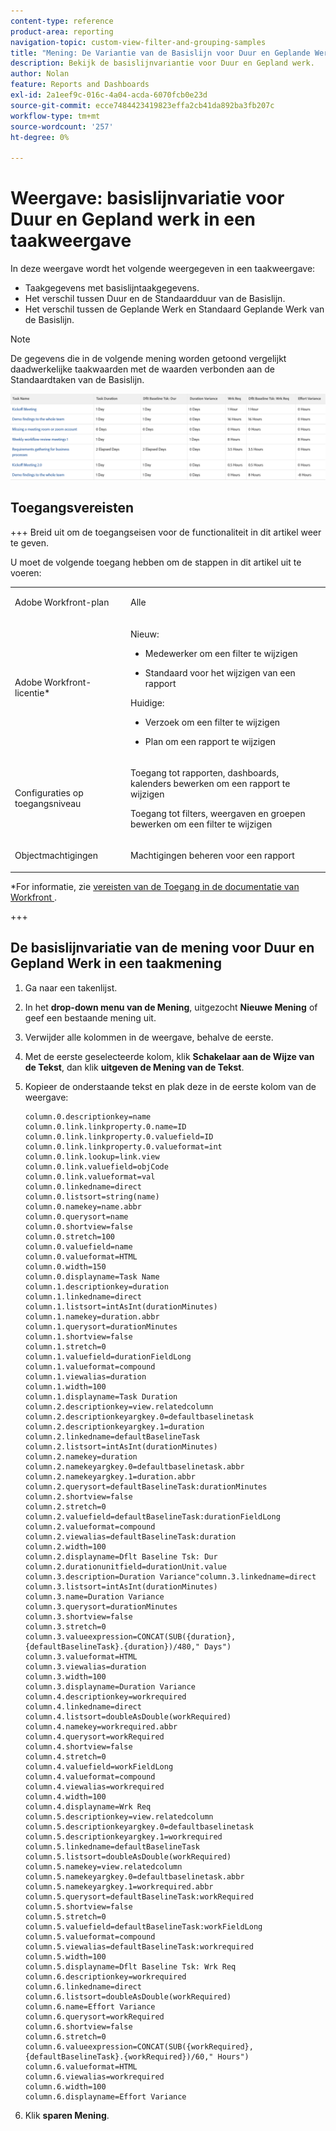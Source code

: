 ```yaml
---
content-type: reference
product-area: reporting
navigation-topic: custom-view-filter-and-grouping-samples
title: "Mening: De Variantie van de Basislijn voor Duur en Geplande Werk in een Mening van de Taak"
description: Bekijk de basislijnvariantie voor Duur en Gepland werk.
author: Nolan
feature: Reports and Dashboards
exl-id: 2a1eef9c-016c-4a04-acda-6070fcb0e23d
source-git-commit: ecce7484423419823effa2cb41da892ba3fb207c
workflow-type: tm+mt
source-wordcount: '257'
ht-degree: 0%

---
```


# Weergave: basislijnvariatie voor Duur en Gepland werk in een taakweergave

<!--Audited: 11/2024-->

In deze weergave wordt het volgende weergegeven in een taakweergave:

* Taakgegevens met basislijntaakgegevens.
* Het verschil tussen Duur en de Standaardduur van de Basislijn.
* Het verschil tussen de Geplande Werk en Standaard Geplande Werk van de Basislijn.

>[!NOTE]
>
>De gegevens die in de volgende mening worden getoond vergelijkt daadwerkelijke taakwaarden met de waarden verbonden aan de Standaardtaken van de Basislijn.

![ baseline_variance_in_a_task_view.png ](assets/baseline-variance-in-a-task-view-350x38.png)

## Toegangsvereisten

+++ Breid uit om de toegangseisen voor de functionaliteit in dit artikel weer te geven.

U moet de volgende toegang hebben om de stappen in dit artikel uit te voeren:

<table style="table-layout:auto"> 
 <col> 
 <col> 
 <tbody> 
  <tr> 
   <td role="rowheader">Adobe Workfront-plan</td> 
   <td> <p>Alle</p> </td> 
  </tr> 
  <tr> 
   <td role="rowheader">Adobe Workfront-licentie*</td> 
   <td> 
    <p>Nieuw:</p>
   <ul><li><p>Medewerker om een filter te wijzigen </p></li>
   <li><p>Standaard voor het wijzigen van een rapport</p></li> </ul>

<p>Huidige:</p>
   <ul><li><p>Verzoek om een filter te wijzigen </p></li>
   <li><p>Plan om een rapport te wijzigen</p></li> </ul></td> 
  </tr> 
  <tr> 
   <td role="rowheader">Configuraties op toegangsniveau</td> 
   <td> <p>Toegang tot rapporten, dashboards, kalenders bewerken om een rapport te wijzigen</p> <p>Toegang tot filters, weergaven en groepen bewerken om een filter te wijzigen</p> </td> 
  </tr> 
  <tr> 
   <td role="rowheader">Objectmachtigingen</td> 
   <td> <p>Machtigingen beheren voor een rapport</p>  </td> 
  </tr> 
 </tbody> 
</table>

*For informatie, zie [ vereisten van de Toegang in de documentatie van Workfront ](/help/quicksilver/administration-and-setup/add-users/access-levels-and-object-permissions/access-level-requirements-in-documentation.md).

+++

## De basislijnvariatie van de mening voor Duur en Gepland Werk in een taakmening

1. Ga naar een takenlijst.
1. In het **drop-down menu van de Mening**, uitgezocht **Nieuwe Mening** of geef een bestaande mening uit.
1. Verwijder alle kolommen in de weergave, behalve de eerste.
1. Met de eerste geselecteerde kolom, klik **Schakelaar aan de Wijze van de Tekst**, dan klik **uitgeven de Mening van de Tekst**.
1. Kopieer de onderstaande tekst en plak deze in de eerste kolom van de weergave:

   ```
   column.0.descriptionkey=name
   column.0.link.linkproperty.0.name=ID
   column.0.link.linkproperty.0.valuefield=ID
   column.0.link.linkproperty.0.valueformat=int
   column.0.link.lookup=link.view
   column.0.link.valuefield=objCode
   column.0.link.valueformat=val
   column.0.linkedname=direct
   column.0.listsort=string(name)
   column.0.namekey=name.abbr
   column.0.querysort=name
   column.0.shortview=false
   column.0.stretch=100
   column.0.valuefield=name
   column.0.valueformat=HTML
   column.0.width=150
   column.0.displayname=Task Name
   column.1.descriptionkey=duration
   column.1.linkedname=direct
   column.1.listsort=intAsInt(durationMinutes)
   column.1.namekey=duration.abbr
   column.1.querysort=durationMinutes
   column.1.shortview=false
   column.1.stretch=0
   column.1.valuefield=durationFieldLong
   column.1.valueformat=compound
   column.1.viewalias=duration
   column.1.width=100
   column.1.displayname=Task Duration
   column.2.descriptionkey=view.relatedcolumn
   column.2.descriptionkeyargkey.0=defaultbaselinetask
   column.2.descriptionkeyargkey.1=duration
   column.2.linkedname=defaultBaselineTask
   column.2.listsort=intAsInt(durationMinutes)
   column.2.namekey=duration
   column.2.namekeyargkey.0=defaultbaselinetask.abbr
   column.2.namekeyargkey.1=duration.abbr
   column.2.querysort=defaultBaselineTask:durationMinutes
   column.2.shortview=false
   column.2.stretch=0
   column.2.valuefield=defaultBaselineTask:durationFieldLong
   column.2.valueformat=compound
   column.2.viewalias=defaultBaselineTask:duration
   column.2.width=100
   column.2.displayname=Dflt Baseline Tsk: Dur
   column.2.durationunitfield=durationUnit.value
   column.3.description=Duration Variance"column.3.linkedname=direct
   column.3.listsort=intAsInt(durationMinutes)
   column.3.name=Duration Variance
   column.3.querysort=durationMinutes
   column.3.shortview=false
   column.3.stretch=0
   column.3.valueexpression=CONCAT(SUB({duration},{defaultBaselineTask}.{duration})/480," Days")
   column.3.valueformat=HTML
   column.3.viewalias=duration
   column.3.width=100
   column.3.displayname=Duration Variance
   column.4.descriptionkey=workrequired
   column.4.linkedname=direct
   column.4.listsort=doubleAsDouble(workRequired)
   column.4.namekey=workrequired.abbr
   column.4.querysort=workRequired
   column.4.shortview=false
   column.4.stretch=0
   column.4.valuefield=workFieldLong
   column.4.valueformat=compound
   column.4.viewalias=workrequired
   column.4.width=100
   column.4.displayname=Wrk Req
   column.5.descriptionkey=view.relatedcolumn
   column.5.descriptionkeyargkey.0=defaultbaselinetask
   column.5.descriptionkeyargkey.1=workrequired
   column.5.linkedname=defaultBaselineTask
   column.5.listsort=doubleAsDouble(workRequired)
   column.5.namekey=view.relatedcolumn
   column.5.namekeyargkey.0=defaultbaselinetask.abbr
   column.5.namekeyargkey.1=workrequired.abbr
   column.5.querysort=defaultBaselineTask:workRequired
   column.5.shortview=false
   column.5.stretch=0
   column.5.valuefield=defaultBaselineTask:workFieldLong
   column.5.valueformat=compound
   column.5.viewalias=defaultBaselineTask:workrequired
   column.5.width=100
   column.5.displayname=Dflt Baseline Tsk: Wrk Req
   column.6.descriptionkey=workrequired
   column.6.linkedname=direct
   column.6.listsort=doubleAsDouble(workRequired)
   column.6.name=Effort Variance
   column.6.querysort=workRequired
   column.6.shortview=false
   column.6.stretch=0
   column.6.valueexpression=CONCAT(SUB({workRequired},{defaultBaselineTask}.{workRequired})/60," Hours")
   column.6.valueformat=HTML
   column.6.viewalias=workrequired
   column.6.width=100
   column.6.displayname=Effort Variance
   ```

1. Klik **sparen Mening**.